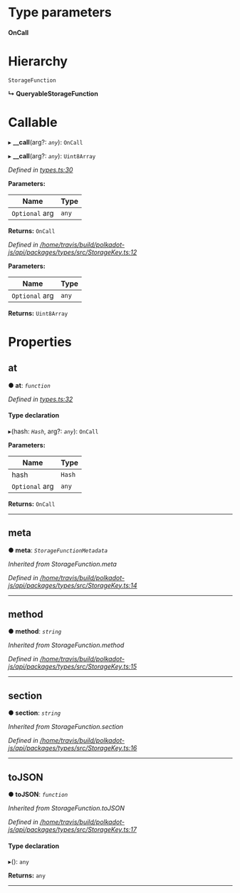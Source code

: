

# Type parameters
#### OnCall 
# Hierarchy

 `StorageFunction`

**↳ QueryableStorageFunction**

# Callable
▸ **__call**(arg?: *`any`*): `OnCall`

▸ **__call**(arg?: *`any`*): `Uint8Array`

*Defined in [types.ts:30](https://github.com/polkadot-js/api/blob/f5b3d58/packages/api/src/types.ts#L30)*

**Parameters:**

| Name | Type |
| ------ | ------ |
| `Optional` arg | `any` |

**Returns:** `OnCall`

*Defined in [/home/travis/build/polkadot-js/api/packages/types/src/StorageKey.ts:12](https://github.com/polkadot-js/api/blob/f5b3d58/packages/types/src/StorageKey.ts#L12)*

**Parameters:**

| Name | Type |
| ------ | ------ |
| `Optional` arg | `any` |

**Returns:** `Uint8Array`

# Properties

<a id="at"></a>

##  at

**● at**: *`function`*

*Defined in [types.ts:32](https://github.com/polkadot-js/api/blob/f5b3d58/packages/api/src/types.ts#L32)*

#### Type declaration
▸(hash: *`Hash`*, arg?: *`any`*): `OnCall`

**Parameters:**

| Name | Type |
| ------ | ------ |
| hash | `Hash` |
| `Optional` arg | `any` |

**Returns:** `OnCall`

___
<a id="meta"></a>

##  meta

**● meta**: *`StorageFunctionMetadata`*

*Inherited from StorageFunction.meta*

*Defined in [/home/travis/build/polkadot-js/api/packages/types/src/StorageKey.ts:14](https://github.com/polkadot-js/api/blob/f5b3d58/packages/types/src/StorageKey.ts#L14)*

___
<a id="method"></a>

##  method

**● method**: *`string`*

*Inherited from StorageFunction.method*

*Defined in [/home/travis/build/polkadot-js/api/packages/types/src/StorageKey.ts:15](https://github.com/polkadot-js/api/blob/f5b3d58/packages/types/src/StorageKey.ts#L15)*

___
<a id="section"></a>

##  section

**● section**: *`string`*

*Inherited from StorageFunction.section*

*Defined in [/home/travis/build/polkadot-js/api/packages/types/src/StorageKey.ts:16](https://github.com/polkadot-js/api/blob/f5b3d58/packages/types/src/StorageKey.ts#L16)*

___
<a id="tojson"></a>

##  toJSON

**● toJSON**: *`function`*

*Inherited from StorageFunction.toJSON*

*Defined in [/home/travis/build/polkadot-js/api/packages/types/src/StorageKey.ts:17](https://github.com/polkadot-js/api/blob/f5b3d58/packages/types/src/StorageKey.ts#L17)*

#### Type declaration
▸(): `any`

**Returns:** `any`

___

